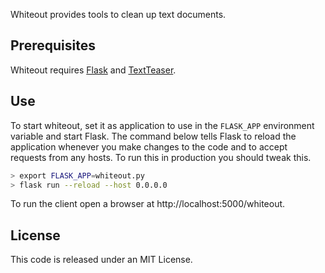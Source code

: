 Whiteout provides tools to clean up text documents.

## Prerequisites

Whiteout requires [Flask](http://flask.pocoo.org) and [TextTeaser](https://github.com/IndigoResearch/textteaser).

## Use

To start whiteout, set it as application to use in the `FLASK_APP` environment variable and start Flask. The command below tells Flask to reload the application whenever you make changes to the code and to accept requests from any hosts. To run this in production you should tweak this.

```sh
> export FLASK_APP=whiteout.py
> flask run --reload --host 0.0.0.0
```

To run the client open a browser at http://localhost:5000/whiteout.

## License

This code is released under an MIT License.
